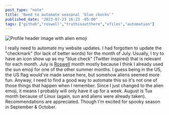 ```yaml
---
post_type: "note" 
title: "Need to automate seasonal 'blue ckecks'"
published_date: "2023-07-23 16:23 -05:00"
tags: ["github","roswell","truthisoutthere","xfiles","automation"]
---
```


![Profile header image with alien emoji](/files/images/july-checkmark.png)

I really need to automate my website updates. I had forgotten to update the "checkmark" (for lack of better words) for the month of July. Usually, I try to have an icon show up as my "blue check" (Twitter inspired) that is relevant for each month. July is [Roswell](https://www.britannica.com/event/Roswell-incident) month mostly because I think I already used the sun emoji for one of the other summer months. I guess being in the US, the US flag would've made sense here, but somehow aliens seemed more fun. Anyway, I need to find a good way to automate this so it's not one of those things that happen when I remember. Since I just changed to the alien emoji, it means I probably will only have it up for a week. August is Tux month because of Linux (again, sun and aliens were already taken). Recommendations are appreciated. Though I'm excited for spooky season in September & October.   